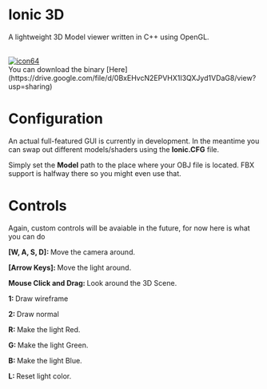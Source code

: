# Ionic 3D

A lightweight 3D Model viewer written in C++ using OpenGL.


<br>
<a href="https://imgbb.com/"><img src="https://image.ibb.co/gpQj6F/icon64.png" alt="icon64" border="0" /></a>
</br>
You can download the binary [Here](https://drive.google.com/file/d/0BxEHvcN2EPVHX1I3QXJyd1VDaG8/view?usp=sharing)

# Configuration

An actual full-featured GUI is currently in development.
In the meantime you can swap out different models/shaders using the <strong>Ionic.CFG</strong> file.

Simply set the <strong>Model</strong> path to the place where your OBJ file is located.
FBX support is halfway there so you might even use that.

# Controls

Again, custom controls will be avaiable in the future, for now here is what you can do

<strong>[W, A, S, D]: </strong> Move the camera around.

<strong>[Arrow Keys]: </strong> Move the light around.

<strong>Mouse Click and Drag: </strong> Look around the 3D Scene.

<strong>1: </strong> Draw wireframe

<strong>2: </strong> Draw normal

<strong>R: </strong> Make the light Red.

<strong>G: </strong> Make the light Green.

<strong>B: </strong> Make the light Blue.

<strong>L: </strong> Reset light color.
